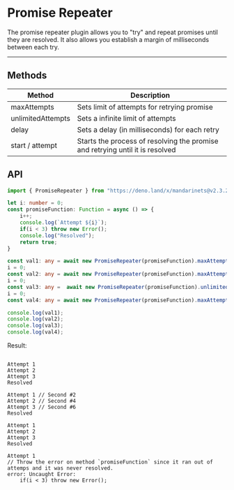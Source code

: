# Promise Repeater
The promise repeater plugin allows you to "try" and repeat promises until they are resolved. It also allows you establish a margin of milliseconds between each try.

----

## Methods

| Method | Description |
| ------ | ----------- |
| maxAttempts | Sets limit of attempts for retrying promise
| unlimitedAttempts | Sets a infinite limit of attempts
| delay | Sets a delay (in milliseconds) for each retry
| start / attempt | Starts the process of resolving the promise and retrying until it is resolved


## API

```typescript
import { PromiseRepeater } from "https://deno.land/x/mandarinets@v2.3.2/mod.ts";

let i: number = 0;
const promiseFunction: Function = async () => {
    i++;
    console.log(`Attempt ${i}`);
    if(i < 3) throw new Error();
    console.log("Resolved");
    return true;
}

const val1: any = await new PromiseRepeater(promiseFunction).maxAttempts(4).start();
i = 0;
const val2: any = await new PromiseRepeater(promiseFunction).maxAttempts(4).delay(2000).start();
i = 0;
const val3: any =  await new PromiseRepeater(promiseFunction).unlimitedAttempts().delay(1000).start();
i = 0;
const val4: any = await new PromiseRepeater(promiseFunction).maxAttempts(1).start();

console.log(val1);
console.log(val2);
console.log(val3);
console.log(val4);

```

Result:

```text

Attempt 1
Attempt 2
Attempt 3
Resolved

Attempt 1 // Second #2
Attempt 2 // Second #4
Attempt 3 // Second #6
Resolved

Attempt 1
Attempt 2
Attempt 3
Resolved

Attempt 1 
// Throw the error on method `promiseFunction` since it ran out of attemps and it was never resolved.
error: Uncaught Error: 
    if(i < 3) throw new Error();
```
